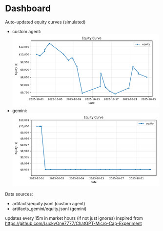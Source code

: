 # Dashboard

Auto-updated equity curves (simulated)

- custom agent: ![Equity Curve](artifacts/equity.png?v=3e95ebc)
- gemini: ![Equity Curve (Gemini)](artifacts_gemini/equity.png?v=3e95ebc)

Data sources:
- artifacts/equity.jsonl (custom agent)
- artifacts_gemini/equity.jsonl (gemini)

updates every 15m in market hours (if not just ignores)
inspired from https://github.com/LuckyOne7777/ChatGPT-Micro-Cap-Experiment